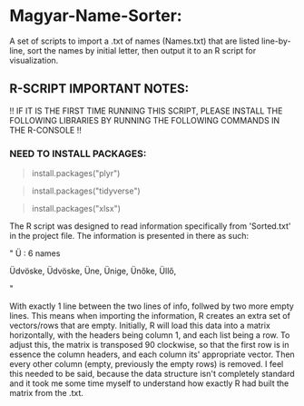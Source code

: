 # Magyar-Name-Sorter: #
A set of scripts to import a .txt of names (Names.txt) that are listed line-by-line, sort the names by initial letter, then output it to an R script for visualization.


## R-SCRIPT IMPORTANT NOTES: ##

!! IF IT IS THE FIRST TIME RUNNING THIS SCRIPT, PLEASE INSTALL THE FOLLOWING LIBRARIES BY RUNNING THE FOLLOWING COMMANDS IN THE R-CONSOLE !!
### NEED TO INSTALL PACKAGES: ###
>install.packages("plyr")

>install.packages("tidyverse")

>install.packages("xlsx")

The R script was designed to read information specifically from 'Sorted.txt' in the project file. The information is presented in there as such:

"
Ü : 6 names

Üdvöske, Üdvöske, Üne, Ünige, Ünőke, Üllő, 


"

With exactly 1 line between the two lines of info, follwed by two more empty lines. This means when importing the information, R creates an extra set of vectors/rows that are empty. Initially, R will load this data into a matrix horizontally, with the headers being column 1,
and each list being a row. To adjust this, the matrix is transposed 90 clockwise, so that the first row is in essence the column headers, and each column its' appropriate vector. Then every other column (empty, previously the empty rows) is removed.
I feel this needed to be said, because the data structure isn't completely standard and it took me some time myself to understand how exactly R had built the matrix from the .txt.


